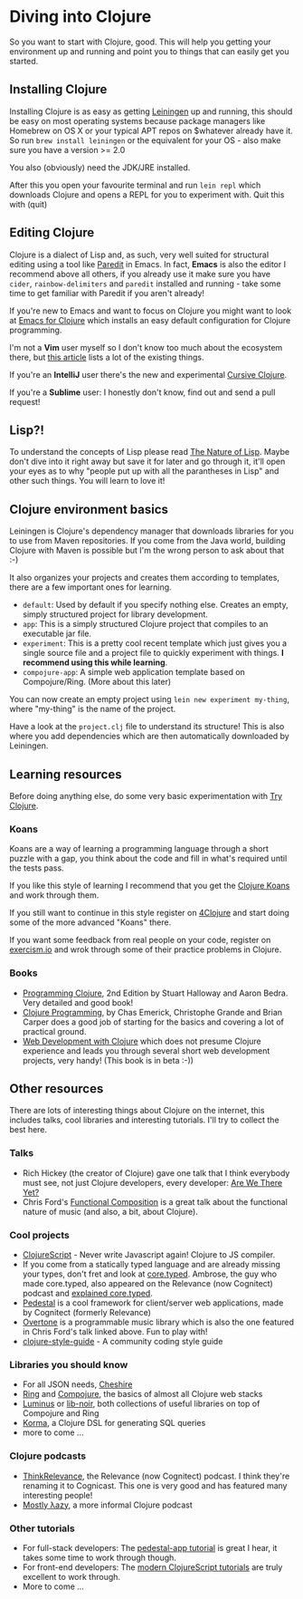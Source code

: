 # Diving into Clojure

So you want to start with Clojure, good. This will help you getting your environment up and running and point you to things that can easily get you started.

## Installing Clojure
Installing Clojure is as easy as getting [Leiningen](http://leiningen.org) up and running, this should be easy on most operating systems because package managers like Homebrew on OS X or your typical APT repos on $whatever already have it. So run `brew install leiningen` or the equivalent for your OS - also make sure you have a version >= 2.0

You also (obviously) need the JDK/JRE installed.

After this you open your favourite terminal and run `lein repl` which downloads Clojure and opens a REPL for you to experiment with. Quit this with (quit)

## Editing Clojure
Clojure is a dialect of Lisp and, as such, very well suited for structural editing using a tool like [Paredit](http://www.youtube.com/watch?v=D6h5dFyyUX0) in Emacs.
In fact, **Emacs** is also the editor I recommend above all others, if you already use it make sure you have `cider`, `rainbow-delimiters` and `paredit` installed and running - take some time to get familiar with Paredit if you aren't already!

If you're new to Emacs and want to focus on Clojure you might want to look at [Emacs for Clojure](https://github.com/stuarth/emacs-for-clojure) which installs an easy default configuration for Clojure programming.

I'm not a **Vim** user myself so I don't know too much about the ecosystem there, but [this article](http://www.deepbluelambda.org/programming/clojure/programming-clojure-with-vim-2013-edition) lists a lot of the existing things.

If you're an **IntelliJ** user there's the new and experimental [Cursive Clojure](http://cursiveclojure.com/).

If you're a **Sublime** user: I honestly don't know, find out and send a pull request!

## Lisp?!

To understand the concepts of Lisp please read [The Nature of Lisp](http://www.defmacro.org/ramblings/lisp.html). Maybe don't dive into it right away but save it for later and go through it, it'll open your eyes as to why "people put up with all the parantheses in Lisp" and other such things. You will learn to love it!

## Clojure environment basics
Leiningen is Clojure's dependency manager that downloads libraries for you to use from Maven repositories. If you come from the Java world, building Clojure with Maven is possible but I'm the wrong person to ask about that :-)

It also organizes your projects and creates them according to templates, there are a few important ones for learning.

* `default`: Used by default if you specify nothing else. Creates an empty, simply structured project for library development.
* `app`: This is a simply structured Clojure project that compiles to an executable jar file.
* `experiment`: This is a pretty cool recent template which just gives you a single source file and a project file to quickly experiment with things. **I recommend using this while learning**.
* `compojure-app`: A simple web application template based on Compojure/Ring. (More about this later)

You can now create an empty project using `lein new experiment my-thing`, where "my-thing" is the name of the project.

Have a look at the `project.clj` file to understand its structure! This is also where you add dependencies which are then automatically downloaded by Leiningen.

## Learning resources

Before doing anything else, do some very basic experimentation with [Try Clojure](http://tryclj.com/).

### Koans
Koans are a way of learning a programming language through a short puzzle with a gap, you think about the code and fill in what's required until the tests pass.

If you like this style of learning I recommend that you get the [Clojure Koans](https://github.com/functional-koans/clojure-koans) and work through them.

If you still want to continue in this style register on [4Clojure](http://www.4clojure.com/) and start doing some of the more advanced "Koans" there.

If you want some feedback from real people on your code, register on [exercism.io](http://exercism.io/) and wrok through some of their practice problems in Clojure.

### Books
* [Programming Clojure](http://pragprog.com/book/shcloj2/programming-clojure), 2nd Edition by Stuart Halloway and Aaron Bedra. Very detailed and good book!
* [Clojure Programming](http://www.clojurebook.com/), by Chas Emerick, Christophe Grande and Brian Carper does a good job of starting for the basics and covering a lot of practical ground.
* [Web Development with Clojure](http://pragprog.com/book/dswdcloj/web-development-with-clojure) which does not presume Clojure experience and leads you through several short web development projects, very handy! (This book is in beta :-))

## Other resources

There are lots of interesting things about Clojure on the internet, this includes talks, cool libraries and interesting tutorials. I'll try to collect the best here.

### Talks
* Rich Hickey (the creator of Clojure) gave one talk that I think everybody must see, not just Clojure developers, every developer: [Are We There Yet?](http://www.infoq.com/presentations/Are-We-There-Yet-Rich-Hickey)
* Chris Ford's [Functional Composition](http://www.youtube.com/watch?v=Mfsnlbd-4xQ) is a great talk about the functional nature of music (and also, a bit, about Clojure).


### Cool projects
* [ClojureScript](https://github.com/clojure/clojurescript) - Never write Javascript again! Clojure to JS compiler.
* If you come from a statically typed language and are already missing your types, don't fret and look at [core.typed](https://github.com/clojure/core.typed). Ambrose, the guy who made core.typed, also appeared on the Relevance (now Cognitect) podcast and [explained core.typed](http://thinkrelevance.com/blog/2013/10/08/ambrose-bonnaire-sergeant-cognicast-episode-042).
* [Pedestal](http://pedestal.io/) is a cool framework for client/server web applications, made by Cognitect (formerly Relevance)
* [Overtone](http://overtone.github.io/) is a programmable music library which is also the one featured in Chris Ford's talk linked above. Fun to play with!
* [clojure-style-guide](https://github.com/bbatsov/clojure-style-guide) - A community coding style guide

### Libraries you should know
* For all JSON needs, [Cheshire](https://github.com/dakrone/cheshire)
* [Ring](https://github.com/ring-clojure/ring) and [Compojure](https://github.com/weavejester/compojure), the basics of almost all Clojure web stacks
* [Luminus](http://www.luminusweb.net/) or [lib-noir](https://github.com/noir-clojure/lib-noir), both collections of useful libraries on top of Compojure and Ring
* [Korma](http://www.sqlkorma.com/), a Clojure DSL for generating SQL queries
* more to come ...

### Clojure podcasts
* [ThinkRelevance](http://thinkrelevance.com/blog/tags/podcast), the Relevance (now Cognitect) podcast. I think they're renaming it to Cognicast. This one is very good and has featured many interesting people!
* [Mostly λazy](http://mostlylazy.com/), a more informal Clojure podcast

### Other tutorials
* For full-stack developers: The [pedestal-app tutorial](https://github.com/pedestal/app-tutorial) is great I hear, it takes some time to work through though.
* For front-end developers: The [modern ClojureScript tutorials](https://github.com/magomimmo/modern-cljs) are truly excellent to work through.
* More to come ...
